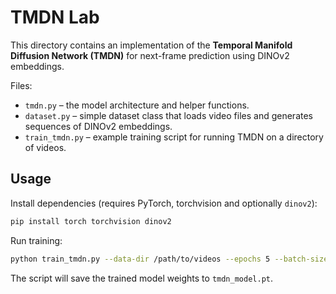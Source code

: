 # TMDN Lab

This directory contains an implementation of the **Temporal Manifold Diffusion Network (TMDN)** for next-frame prediction using DINOv2 embeddings.

Files:
- `tmdn.py` – the model architecture and helper functions.
- `dataset.py` – simple dataset class that loads video files and generates sequences of DINOv2 embeddings.
- `train_tmdn.py` – example training script for running TMDN on a directory of videos.

## Usage

Install dependencies (requires PyTorch, torchvision and optionally `dinov2`):
```bash
pip install torch torchvision dinov2
```

Run training:
```bash
python train_tmdn.py --data-dir /path/to/videos --epochs 5 --batch-size 4
```

The script will save the trained model weights to `tmdn_model.pt`.
